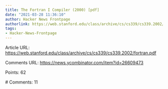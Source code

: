```yaml
---
title: The Fortran I Compiler (2000) [pdf]
date: "2021-03-28 11:36:10"
author: Hacker News Frontpage
authorlink: https://web.stanford.edu/class/archive/cs/cs339/cs339.2002/fortran.pdf
tags:
- Hacker-News-Frontpage
---
```


<p>Article URL: <a href="https://web.stanford.edu/class/archive/cs/cs339/cs339.2002/fortran.pdf">https://web.stanford.edu/class/archive/cs/cs339/cs339.2002/fortran.pdf</a></p>
<p>Comments URL: <a href="https://news.ycombinator.com/item?id=26609473">https://news.ycombinator.com/item?id=26609473</a></p>
<p>Points: 62</p>
<p># Comments: 11</p>
